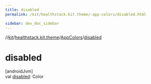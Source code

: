 ```yaml
---
title: disabled
permalink: /kit/healthstack.kit.theme/-app-colors/disabled.html

sidebar: dev_doc_sidebar
---
```

//[kit](../../../index.html)/[healthstack.kit.theme](../index.html)/[AppColors](index.html)/[disabled](disabled.html)



# disabled



[androidJvm]\
val [disabled](disabled.html): Color




